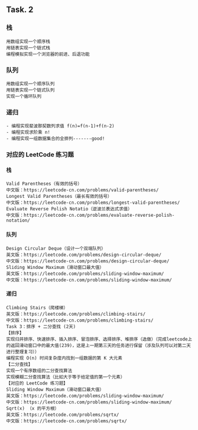 ## Task. 2
### 栈
    用数组实现一个顺序栈
    用链表实现一个链式栈
    编程模拟实现一个浏览器的前进、后退功能
### 队列
    用数组实现一个顺序队列
    用链表实现一个链式队列
    实现一个循环队列
### 递归
    - 编程实现斐波那契数列求值 f(n)=f(n-1)+f(n-2)
    - 编程实现求阶乘 n!
    - 编程实现一组数据集合的全排列-------good!
### 对应的 LeetCode 练习题
#### 栈
    Valid Parentheses（有效的括号）
    中文版：https://leetcode-cn.com/problems/valid-parentheses/
    Longest Valid Parentheses（最长有效的括号）
    中文版：https://leetcode-cn.com/problems/longest-valid-parentheses/
    Evaluate Reverse Polish Notatio（逆波兰表达式求值）
    中文版：https://leetcode-cn.com/problems/evaluate-reverse-polish-notation/

####  队列
    Design Circular Deque（设计一个双端队列）
    英文版：https://leetcode.com/problems/design-circular-deque/
    中文版：https://leetcode-cn.com/problems/design-circular-deque/
    Sliding Window Maximum（滑动窗口最大值）
    英文版：https://leetcode.com/problems/sliding-window-maximum/
    中文版：https://leetcode-cn.com/problems/sliding-window-maximum/
####  递归
    Climbing Stairs（爬楼梯）
    英文版：https://leetcode.com/problems/climbing-stairs/
    中文版：https://leetcode-cn.com/problems/climbing-stairs/
    Task 3：排序 + 二分查找 (2天)
    【排序】
    实现归并排序、快速排序、插入排序、冒泡排序、选择排序、堆排序（选做）（完成leetcode上的返回滑动窗口中的最大值(239)，这是上一期第三天的任务进行保留（涉及队列可以对第二天进行整理复习））
    编程实现 O(n) 时间复杂度内找到一组数据的第 K 大元素
    【二分查找】
    实现一个有序数组的二分查找算法
    实现模糊二分查找算法（比如大于等于给定值的第一个元素）
    【对应的 LeetCode 练习题】
    Sliding Window Maximum（滑动窗口最大值）
    英文版：https://leetcode.com/problems/sliding-window-maximum/
    中文版：https://leetcode-cn.com/problems/sliding-window-maximum/
    Sqrt(x) （x 的平方根）
    英文版：https://leetcode.com/problems/sqrtx/
    中文版：https://leetcode-cn.com/problems/sqrtx/